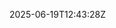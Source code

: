 <?xml version="1.0" encoding="UTF-8"?>
<last-modified xml:id="README.md" seconds_since_epoch="1750337008">2025-06-19T12:43:28Z</last-modified>
